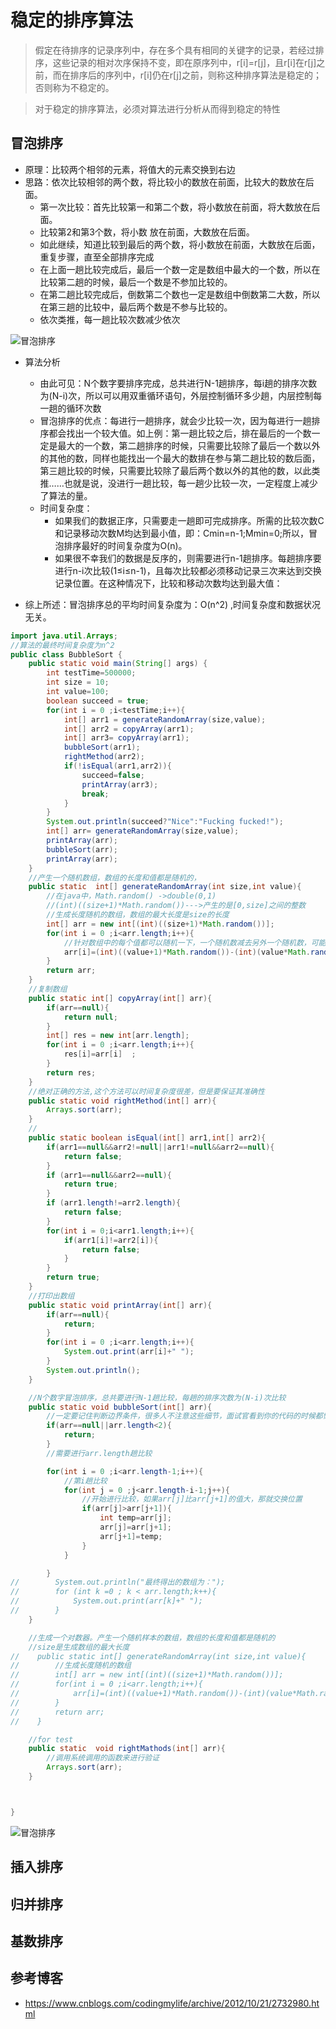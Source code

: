 # 稳定的排序算法

> 假定在待排序的记录序列中，存在多个具有相同的关键字的记录，若经过排序，这些记录的相对次序保持不变，即在原序列中，r[i]=r[j]，且r[i]在r[j]之前，而在排序后的序列中，r[i]仍在r[j]之前，则称这种排序算法是稳定的；否则称为不稳定的。

> 对于稳定的排序算法，必须对算法进行分析从而得到稳定的特性

## 冒泡排序

+ 原理：比较两个相邻的元素，将值大的元素交换到右边
+ 思路：依次比较相邻的两个数，将比较小的数放在前面，比较大的数放在后面。
   + 第一次比较：首先比较第一和第二个数，将小数放在前面，将大数放在后面。
   + 比较第2和第3个数，将小数 放在前面，大数放在后面。
   + 如此继续，知道比较到最后的两个数，将小数放在前面，大数放在后面，重复步骤，直至全部排序完成
   + 在上面一趟比较完成后，最后一个数一定是数组中最大的一个数，所以在比较第二趟的时候，最后一个数是不参加比较的。
   + 在第二趟比较完成后，倒数第二个数也一定是数组中倒数第二大数，所以在第三趟的比较中，最后两个数是不参与比较的。
   + 依次类推，每一趟比较次数减少依次

![冒泡排序](./pic/1.png)

+ 算法分析
   + 由此可见：N个数字要排序完成，总共进行N-1趟排序，每i趟的排序次数为(N-i)次，所以可以用双重循环语句，外层控制循环多少趟，内层控制每一趟的循环次数
   + 冒泡排序的优点：每进行一趟排序，就会少比较一次，因为每进行一趟排序都会找出一个较大值。如上例：第一趟比较之后，排在最后的一个数一定是最大的一个数，第二趟排序的时候，只需要比较除了最后一个数以外的其他的数，同样也能找出一个最大的数排在参与第二趟比较的数后面，第三趟比较的时候，只需要比较除了最后两个数以外的其他的数，以此类推……也就是说，没进行一趟比较，每一趟少比较一次，一定程度上减少了算法的量。
   + 时间复杂度：
      + 如果我们的数据正序，只需要走一趟即可完成排序。所需的比较次数C和记录移动次数M均达到最小值，即：Cmin=n-1;Mmin=0;所以，冒泡排序最好的时间复杂度为O(n)。
      + 如果很不幸我们的数据是反序的，则需要进行n-1趟排序。每趟排序要进行n-i次比较(1≤i≤n-1)，且每次比较都必须移动记录三次来达到交换记录位置。在这种情况下，比较和移动次数均达到最大值：

+ 综上所述：冒泡排序总的平均时间复杂度为：O(n^2) ,时间复杂度和数据状况无关。

```java
import java.util.Arrays;
//算法的最终时间复杂度为n^2
public class BubbleSort {
    public static void main(String[] args) {
        int testTime=500000;
        int size = 10;
        int value=100;
        boolean succeed = true;
        for(int i = 0 ;i<testTime;i++){
            int[] arr1 = generateRandomArray(size,value);
            int[] arr2 = copyArray(arr1);
            int[] arr3= copyArray(arr1);
            bubbleSort(arr1);
            rightMethod(arr2);
            if(!isEqual(arr1,arr2)){
                succeed=false;
                printArray(arr3);
                break;
            }
        }
        System.out.println(succeed?"Nice":"Fucking fucked!");
        int[] arr= generateRandomArray(size,value);
        printArray(arr);
        bubbleSort(arr);
        printArray(arr);
    }
    //产生一个随机数组，数组的长度和值都是随机的，
    public static  int[] generateRandomArray(int size,int value){
        //在java中，Math.random() ->double(0,1)
        //(int)((size+1)*Math.random())--->产生的是[0,size]之间的整数
        //生成长度随机的数组，数组的最大长度是size的长度
        int[] arr = new int[(int)((size+1)*Math.random())];
        for(int i = 0 ;i<arr.length;i++){
            //针对数组中的每个值都可以随机一下，一个随机数减去另外一个随机数，可能产生正数，也可能产生负数
            arr[i]=(int)((value+1)*Math.random())-(int)(value*Math.random());//值也可以是随机的
        }
        return arr;
    }
    //复制数组
    public static int[] copyArray(int[] arr){
        if(arr==null){
            return null;
        }
        int[] res = new int[arr.length];
        for(int i = 0 ;i<arr.length;i++){
            res[i]=arr[i]  ;
        }
        return res;
    }
    //绝对正确的方法,这个方法可以时间复杂度很差，但是要保证其准确性
    public static void rightMethod(int[] arr){
        Arrays.sort(arr);
    }
    //
    public static boolean isEqual(int[] arr1,int[] arr2){
        if(arr1==null&&arr2!=null||arr1!=null&&arr2==null){
            return false;
        }
        if (arr1==null&&arr2==null){
            return true;
        }
        if (arr1.length!=arr2.length){
            return false;
        }
        for(int i = 0;i<arr1.length;i++){
            if(arr1[i]!=arr2[i]){
                return false;
            }
        }
        return true;
    }
    //打印出数组
    public static void printArray(int[] arr){
        if(arr==null){
            return;
        }
        for(int i = 0 ;i<arr.length;i++){
            System.out.print(arr[i]+" ");
        }
        System.out.println();
    }

    //N个数字冒泡排序，总共要进行N-1趟比较，每趟的排序次数为(N-i)次比较
    public static void bubbleSort(int[] arr){
        //一定要记住判断边界条件，很多人不注意这些细节，面试官看到你的代码的时候都懒得往下看，你的代码哪个项目敢往里面加？
        if(arr==null||arr.length<2){
            return;
        }
        //需要进行arr.length趟比较

        for(int i = 0 ;i<arr.length-1;i++){
            //第i趟比较
            for(int j = 0 ;j<arr.length-i-1;j++){
                //开始进行比较，如果arr[j]比arr[j+1]的值大，那就交换位置
                if(arr[j]>arr[j+1]){
                    int temp=arr[j];
                    arr[j]=arr[j+1];
                    arr[j+1]=temp;
                }
            }

        }
//        System.out.println("最终得出的数组为：");
//        for (int k =0 ; k < arr.length;k++){
//            System.out.print(arr[k]+" ");
//        }
    }

    //生成一个对数器。产生一个随机样本的数组，数组的长度和值都是随机的
    //size是生成数组的最大长度
//    public static int[] generateRandomArray(int size,int value){
//        //生成长度随机的数组
//        int[] arr = new int[(int)((size+1)*Math.random())];
//        for(int i = 0 ;i<arr.length;i++){
//            arr[i]=(int)((value+1)*Math.random())-(int)(value*Math.random());
//        }
//        return arr;
//    }

    //for test
    public static  void rightMathods(int[] arr){
        //调用系统调用的函数来进行验证
        Arrays.sort(arr);
    }



}
```

![冒泡排序](./pic/2.png)

## 插入排序

## 归并排序

## 基数排序

## 参考博客

+ https://www.cnblogs.com/codingmylife/archive/2012/10/21/2732980.html
